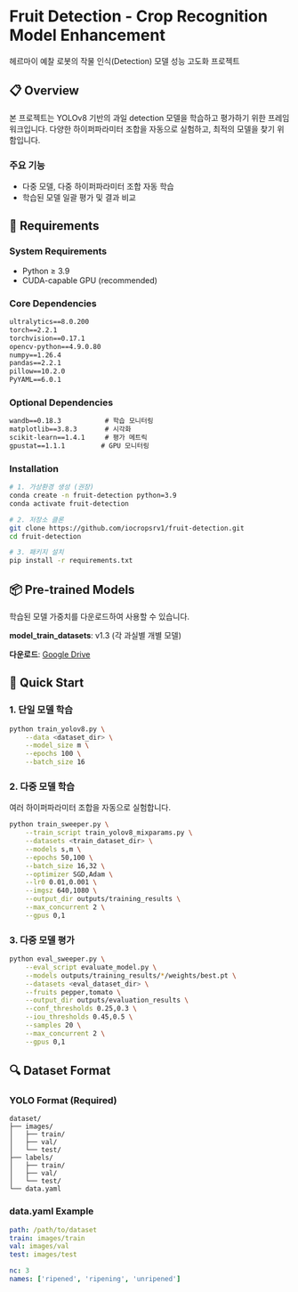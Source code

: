 # Fruit Detection - Crop Recognition Model Enhancement
헤르마이 예찰 로봇의 작물 인식(Detection) 모델 성능 고도화 프로젝트

## 📋 Overview
본 프로젝트는 YOLOv8 기반의 과일 detection 모델을 학습하고 평가하기 위한 프레임워크입니다. 
다양한 하이퍼파라미터 조합을 자동으로 실험하고, 최적의 모델을 찾기 위함입니다.

### 주요 기능
- 다중 모델, 다중 하이퍼파라미터 조합 자동 학습
- 학습된 모델 일괄 평가 및 결과 비교

## 🔧 Requirements
### System Requirements
- Python ≥ 3.9
- CUDA-capable GPU (recommended)

### Core Dependencies
```txt
ultralytics==8.0.200
torch==2.2.1
torchvision==0.17.1
opencv-python==4.9.0.80
numpy==1.26.4
pandas==2.2.1
pillow==10.2.0
PyYAML==6.0.1
```

### Optional Dependencies
```txt
wandb==0.18.3           # 학습 모니터링
matplotlib==3.8.3       # 시각화
scikit-learn==1.4.1     # 평가 메트릭
gpustat==1.1.1         # GPU 모니터링
```

### Installation
```bash
# 1. 가상환경 생성 (권장)
conda create -n fruit-detection python=3.9
conda activate fruit-detection

# 2. 저장소 클론
git clone https://github.com/iocropsrv1/fruit-detection.git
cd fruit-detection

# 3. 패키지 설치
pip install -r requirements.txt
```

## 📦 Pre-trained Models

학습된 모델 가중치를 다운로드하여 사용할 수 있습니다.

**model_train_datasets**: v1.3 (각 과실별 개별 모델)

**다운로드**: [Google Drive](https://drive.google.com/drive/folders/1V7EV8zabnozVnpCYnLLtT8QExJYOzt5e?usp=drive_link)


## 🚀 Quick Start

### 1. 단일 모델 학습

```bash
python train_yolov8.py \
    --data <dataset_dir> \
    --model_size m \
    --epochs 100 \
    --batch_size 16
```

### 2. 다중 모델 학습
여러 하이퍼파라미터 조합을 자동으로 실험합니다.

```bash
python train_sweeper.py \
    --train_script train_yolov8_mixparams.py \
    --datasets <train_dataset_dir> \
    --models s,m \
    --epochs 50,100 \
    --batch_size 16,32 \
    --optimizer SGD,Adam \
    --lr0 0.01,0.001 \
    --imgsz 640,1080 \
    --output_dir outputs/training_results \
    --max_concurrent 2 \
    --gpus 0,1
```

### 3. 다중 모델 평가

```bash
python eval_sweeper.py \
    --eval_script evaluate_model.py \
    --models outputs/training_results/*/weights/best.pt \
    --datasets <eval_dataset_dir> \
    --fruits pepper,tomato \
    --output_dir outputs/evaluation_results \
    --conf_thresholds 0.25,0.3 \
    --iou_thresholds 0.45,0.5 \
    --samples 20 \
    --max_concurrent 2 \
    --gpus 0,1
```

## 🔍 Dataset Format

### YOLO Format (Required)

```
dataset/
├── images/
│   ├── train/
│   ├── val/
│   └── test/
├── labels/
│   ├── train/
│   ├── val/
│   └── test/
└── data.yaml
```

### data.yaml Example

```yaml
path: /path/to/dataset
train: images/train
val: images/val
test: images/test

nc: 3
names: ['ripened', 'ripening', 'unripened']
```
